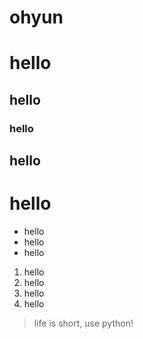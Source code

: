 # ohyun
#  hello 
## hello
### hello
## hello
# hello

* hello
* hello
* hello

1. hello
2. hello
3. hello
4. hello

> life is short, use python!
